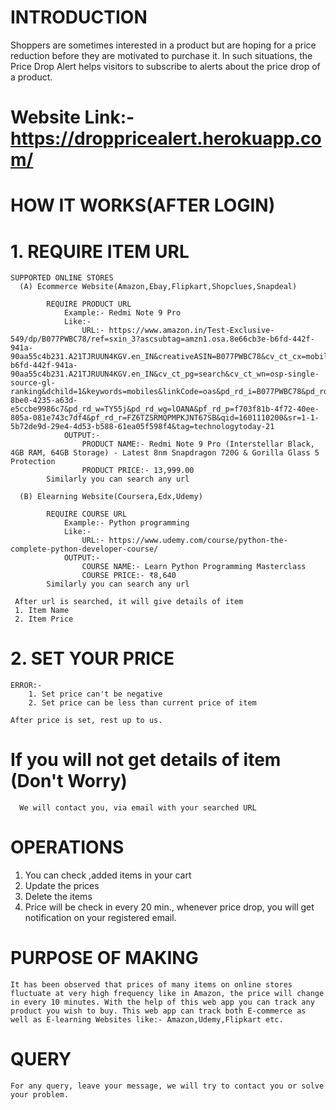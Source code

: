 # INTRODUCTION
  Shoppers are sometimes interested in a product but are hoping for a price reduction before they are motivated to purchase it. In such situations, the Price Drop Alert helps visitors to subscribe to alerts about the price drop of a product.

# Website Link:-https://droppricealert.herokuapp.com/

# HOW IT WORKS(AFTER LOGIN)
#  1. REQUIRE ITEM URL
  
    SUPPORTED ONLINE STORES
      (A) Ecommerce Website(Amazon,Ebay,Flipkart,Shopclues,Snapdeal)
      
            REQUIRE PRODUCT URL
                Example:- Redmi Note 9 Pro
                Like:-
                    URL:- https://www.amazon.in/Test-Exclusive-549/dp/B077PWBC78/ref=sxin_3?ascsubtag=amzn1.osa.8e66cb3e-b6fd-442f-941a-90aa55c4b231.A21TJRUUN4KGV.en_IN&creativeASIN=B077PWBC78&cv_ct_cx=mobiles&cv_ct_id=amzn1.osa.8e66cb3e-b6fd-442f-941a-90aa55c4b231.A21TJRUUN4KGV.en_IN&cv_ct_pg=search&cv_ct_wn=osp-single-source-gl-ranking&dchild=1&keywords=mobiles&linkCode=oas&pd_rd_i=B077PWBC78&pd_rd_r=400e04f7-8be0-4235-a63d-e5ccbe9986c7&pd_rd_w=TY55j&pd_rd_wg=lOANA&pf_rd_p=f703f81b-4f72-40ee-805a-081e743c7df4&pf_rd_r=FZ6TZSRMQPMPKJNT67SB&qid=1601110200&sr=1-1-5b72de9d-29e4-4d53-b588-61ea05f598f4&tag=technologytoday-21
                OUTPUT:-
                    PRODUCT NAME:- Redmi Note 9 Pro (Interstellar Black, 4GB RAM, 64GB Storage) - Latest 8nm Snapdragon 720G & Gorilla Glass 5 Protection
                    PRODUCT PRICE:- 13,999.00 
            Similarly you can search any url 
            
      (B) Elearning Website(Coursera,Edx,Udemy)

            REQUIRE COURSE URL
                Example:- Python programming
                Like:-
                    URL:- https://www.udemy.com/course/python-the-complete-python-developer-course/
                OUTPUT:-
                    COURSE NAME:- Learn Python Programming Masterclass
                    COURSE PRICE:- ₹8,640
            Similarly you can search any url 
            
     After url is searched, it will give details of item
     1. Item Name
     2. Item Price
     
#  2. SET YOUR PRICE
    ERROR:-
        1. Set price can't be negative
        2. Set price can be less than current price of item
        
    After price is set, rest up to us.   


#  If you will not get details of item (Don't Worry)
      We will contact you, via email with your searched URL
      
# OPERATIONS
1. You can check ,added items in your cart
2. Update the prices
3. Delete the items
4. Price will be check in every 20 min., whenever price drop, you will get notification on your registered email.

# PURPOSE OF MAKING
    It has been observed that prices of many items on online stores fluctuate at very high frequency like in Amazon, the price will change in every 10 minutes. With the help of this web app you can track any product you wish to buy. This web app can track both E-commerce as well as E-learning Websites like:- Amazon,Udemy,Flipkart etc.

# QUERY
    For any query, leave your message, we will try to contact you or solve your problem.
